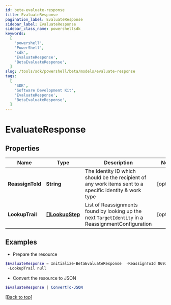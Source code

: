 ```yaml
---
id: beta-evaluate-response
title: EvaluateResponse
pagination_label: EvaluateResponse
sidebar_label: EvaluateResponse
sidebar_class_name: powershellsdk
keywords:
  [
    'powershell',
    'PowerShell',
    'sdk',
    'EvaluateResponse',
    'BetaEvaluateResponse',
  ]
slug: /tools/sdk/powershell/beta/models/evaluate-response
tags:
  [
    'SDK',
    'Software Development Kit',
    'EvaluateResponse',
    'BetaEvaluateResponse',
  ]
---
```


# EvaluateResponse

## Properties

| Name | Type | Description | Notes |
| --- | --- | --- | --- |
| **ReassignToId** | **String** | The Identity ID which should be the recipient of any work items sent to a specific identity & work type | [optional] |
| **LookupTrail** | [**[]LookupStep**](lookup-step) | List of Reassignments found by looking up the next `TargetIdentity` in a ReassignmentConfiguration | [optional] |

## Examples

- Prepare the resource

```powershell
$EvaluateResponse = Initialize-BetaEvaluateResponse  -ReassignToId 869320b6b6f34a169b6178b1a865e66f `
 -LookupTrail null
```

- Convert the resource to JSON

```powershell
$EvaluateResponse | ConvertTo-JSON
```

[[Back to top]](#)
